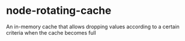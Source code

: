 # node-rotating-cache
An in-memory cache that allows dropping values according to a certain criteria when the cache becomes full
